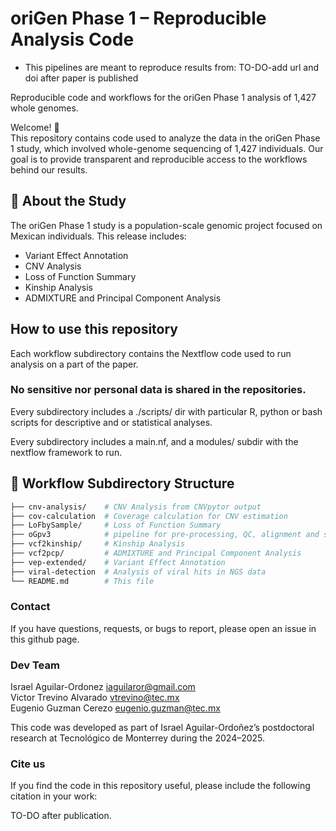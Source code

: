 # oriGen Phase 1 – Reproducible Analysis Code

- This pipelines are meant to reproduce results from: TO-DO-add url and doi after paper is published

Reproducible code and workflows for the oriGen Phase 1 analysis of 1,427 whole genomes.  

Welcome! 👋  
This repository contains code used to analyze the data in the oriGen Phase 1 study, which involved whole-genome sequencing of 1,427 individuals. Our goal is to provide transparent and reproducible access to the workflows behind our results.

## 📄 About the Study

The oriGen Phase 1 study is a population-scale genomic project focused on Mexican individuals. This release includes:

- Variant Effect Annotation
- CNV Analysis
- Loss of Function Summary
- Kinship Analysis
- ADMIXTURE and Principal Component Analysis

## How to use this repository

Each workflow subdirectory contains the Nextflow code used to run analysis on a part of the paper. 

### **No sensitive nor personal data is shared in the repositories**.

Every subdirectory includes a ./scripts/ dir with particular R, python or bash scripts for descriptive and or statistical analyses.

Every subdirectory includes a main.nf, and a modules/ subdir with the nextflow framework to run.

## 📁 Workflow Subdirectory Structure

```bash
├── cnv-analysis/    # CNV Analysis from CNVpytor output
├── cov-calculation  # Coverage calculation for CNV estimation
├── LoFbySample/     # Loss of Function Summary
├── oGpv3            # pipeline for pre-processing, QC, alignment and short variant calling
├── vcf2kinship/     # Kinship Analysis
├── vcf2pcp/         # ADMIXTURE and Principal Component Analysis
├── vep-extended/    # Variant Effect Annotation
├── viral-detection  # Analysis of viral hits in NGS data
└── README.md        # This file
```

### Contact
If you have questions, requests, or bugs to report, please open an issue in this github page.  

### Dev Team
Israel Aguilar-Ordonez <iaguilaror@gmail.com>   
Victor Trevino Alvarado <vtrevino@tec.mx>   
Eugenio Guzman Cerezo <eugenio.guzman@tec.mx>   

This code was developed as part of Israel Aguilar-Ordoñez’s postdoctoral research at Tecnológico de Monterrey during the 2024–2025.

### Cite us

If you find the code in this repository useful, please include the following citation in your work:

TO-DO after publication.  
